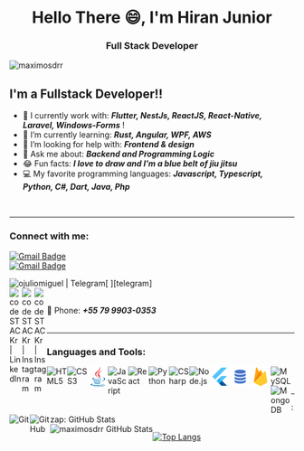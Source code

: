 <h1 align="center">Hello There 😄, I'm Hiran Junior</h1>
<h3 align="center">Full Stack Developer</h3>

<p align="left"> <img src="https://komarev.com/ghpvc/?username=maximosdrr" alt="maximosdrr" /> </p>

## I'm a Fullstack Developer!!

- 🔭 I currently work with: **_Flutter, NestJs, ReactJS, React-Native, Laravel, Windows-Forms_** !
- 🌱 I’m currently learning: **_Rust, Angular, WPF, AWS_**
- 🤝 I’m looking for help with: **_Frontend & design_**
- 💬 Ask me about: **_Backend and Programming Logic_**
- 😂 Fun facts: **_I love to draw and I'm a blue belt of jiu jitsu_**
- 💻 My favorite programming languages: **_Javascript, Typescript, Python, C#, Dart, Java, Php_**

<br />

---

### Connect with me:

[![Gmail Badge](https://img.shields.io/badge/-hiran.junior@arapiraca.ufal.br-c14438?style=flat-square&logo=Gmail&logoColor=white&link=mailto:hiran.junior@arapiraca.ufal.br)](mailto:hiran.junior@arapiraca.ufal.br)<br />
[![Gmail Badge](https://img.shields.io/badge/-maximosdrr@gmail.com-c14438?style=flat-square&logo=Gmail&logoColor=white&link=mailto:maximosdrr@gmail.com)](mailto:maximosdrr@gmail.com)<br />

[ <img align="left" alt="ojuliomiguel | Telegram"  src="https://img.shields.io/badge/-Telegram-1ca0f1?style=flat&labelColor=1ca0f1&logo=telegram&logoColor=white&link=https://t.me/juliomiguelsouza" />][telegram] <br />
[<img align="left" alt="codeSTACKr | LinkedIn" width="22px" src="https://cdn.jsdelivr.net/npm/simple-icons@v3/icons/linkedin.svg" />](https://www.linkedin.com/in/hiran-farias-lima-junior-430b35ab/)
[<img align="left" alt="codeSTACKr | Instagram" width="22px" src="https://cdn.jsdelivr.net/npm/simple-icons@v3/icons/instagram.svg" />](https://www.instagram.com/hiranjj/)
[<img align="left" alt="codeSTACKr | Instagram" width="22px" src="https://cdn.jsdelivr.net/npm/simple-icons@v3/icons/whatsapp.svg" />](https://api.whatsapp.com/send?phone=5579999030353&text=Olá,%20podemos%20conversar%20um%20pouco?) <br/>

📱 Phone: **_+55 79 9903-0353_**<br />
<br />

---

### Languages and Tools:

<img align="left" alt="HTML5" width="36px" src="https://devicon.dev/devicon.git/icons/html5/html5-original.svg" />
<img align="left" alt="CSS3" width="36px" src="https://devicon.dev/devicon.git/icons/css3/css3-original.svg" />
<img align="left" alt="Java" width="36px" src="https://raw.githubusercontent.com/devicons/devicon/40cd6bc89a299dc50ac289f8e3b071d0dff49d9c/icons/java/java-original.svg" />
<img align="left" alt="JavaScript" width="36px" src="https://devicon.dev/devicon.git/icons/javascript/javascript-original.svg" />
<img align="left" alt="React" width="36px" src="https://devicon.dev/devicon.git/icons/react/react-original.svg" />
<img align="left" alt="Python" width="36px" src="https://devicon.dev/devicon.git/icons/python/python-original.svg" />
<img align="left" alt="CSharp" width="36px" src="https://devicon.dev/devicon.git/icons/csharp/csharp-original.svg" />
<img align="left" alt="Node.js" width="36px" src="https://devicon.dev/devicon.git/icons/nodejs/nodejs-original.svg" />
<img align="left" alt="Flutter" width="36px" src="https://raw.githubusercontent.com/github/explore/80688e429a7d4ef2fca1e82350fe8e3517d3494d/topics/flutter/flutter.png" />
<img align="left" alt="SQL" width="36px" src="https://raw.githubusercontent.com/github/explore/80688e429a7d4ef2fca1e82350fe8e3517d3494d/topics/sql/sql.png" />
<img align="left" alt="GitHub" width="36px" src="https://raw.githubusercontent.com/github/explore/78df643247d429f6cc873026c0622819ad797942/topics/firebase/firebase.png" />
<img align="left" alt="MySQL" width="36px" src="https://devicon.dev/devicon.git/icons/mysql/mysql-original.svg" />
<img align="left" alt="MongoDB" width="36px" src="https://devicon.dev/devicon.git/icons/mongodb/mongodb-original.svg" />
<img align="left" alt="Git" width="36px" src="https://devicon.dev/devicon.git/icons/git/git-original.svg" />
<img align="left" alt="GitHub" width="36px" src="https://devicon.dev/devicon.git/icons/github/github-original.svg" />

<br />
<br />

---

  <summary>:zap: GitHub Stats</summary>

  <img align="left" alt="maximosdrr GitHub Stats" src="https://github-readme-stats.codestackr.vercel.app/api?username=maximosdrr&show_icons=true&hide_border=true" />

[![Top Langs](https://github-readme-stats.vercel.app/api/top-langs/?username=maximosdrr&theme=default)](https://github.com/anuraghazra/github-readme-stats)

[website]: https://hiran.me
[instagram]: https://instagram.com/hiranjj
[linkedin]: https://www.linkedin.com/in/hiran-farias-lima-junior-430b35ab/
